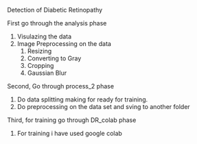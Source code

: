 Detection of Diabetic Retinopathy

First go through the analysis phase 
  1. Visulazing the data
  2. Image Preprocessing on the data
      1. Resizing
      2. Converting to Gray
      3. Cropping
      4. Gaussian Blur

Second, Go through process_2 phase
  1. Do data splitting making for ready for training.
  2. Do preprocessing on the data set and sving to another folder
  
Third, for training go through DR_colab phase
  1. For training i have used google colab

